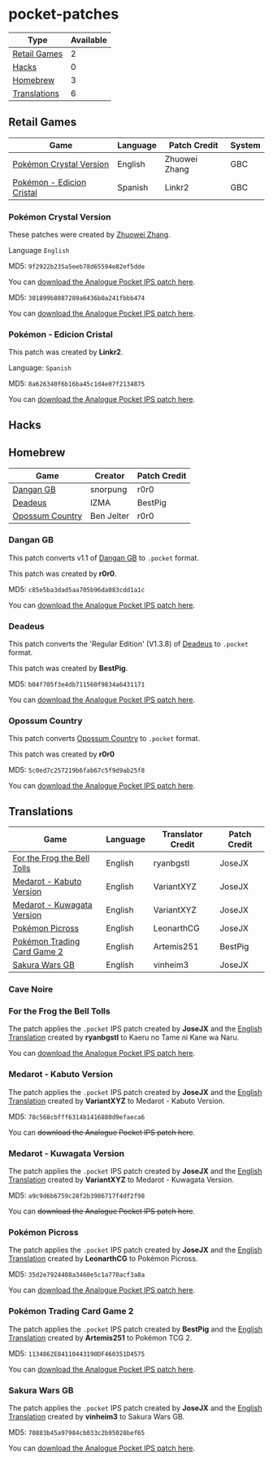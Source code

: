 # pocket-patches

Type | Available 
--- | --- 
[Retail Games](#retail-games) | 2
[Hacks](#hacks) | 0
[Homebrew](#homebrew) | 3
[Translations](#Translations) | 6

## Retail Games

Game | Language | Patch Credit | System 
--- | --- | --- | --- 
[Pokémon Crystal Version](#pokémon-crystal-version) | English | Zhuowei Zhang | GBC
[Pokémon - Edicion Cristal](#pokémon---edicion-cristal) | Spanish | Linkr2 | GBC

### Pokémon Crystal Version

These patches were created by [Zhuowei Zhang](https://twitter.com/Zhuowei).

Language `English`

MD5: `9f2922b235a5eeb78d65594e82ef5dde`

You can [download the Analogue Pocket IPS patch here](https://github.com/jduckett95/misc-pocket-patches/raw/main/pokecrystal.ips).

MD5: `301899b8087289a6436b0a241fbbb474`

You can [download the Analogue Pocket IPS patch here](https://github.com/jduckett95/misc-pocket-patches/raw/main/pokecrystal11.ips).

### Pokémon - Edicion Cristal

This patch was created by **Linkr2**.

Language: `Spanish`

MD5: `8a626340f6b16ba45c1d4e07f2134875`

You can [download the Analogue Pocket IPS patch here](https://github.com/jduckett95/misc-pocket-patches/raw/main/Pokemon_-_Edicion_Cristal_Spain_Pocket_Patch.ips).

## Hacks

## Homebrew

Game | Creator | Patch Credit 
--- | --- | ---
[Dangan GB](#dangan-gb) | snorpung | r0r0
[Deadeus](#deadeus) | IZMA | BestPig
[Opossum Country](#opossum-country) | Ben Jelter | r0r0

### Dangan GB

This patch converts v1.1 of [Dangan GB](https://snorpung.itch.io/dangan-gb) to `.pocket` format.

This patch was created by **r0r0**.

MD5: `c85e5ba3dad5aa705b96da083cdd1a1c`

You can [download the Analogue Pocket IPS patch here](https://github.com/jduckett95/misc-pocket-patches/raw/main/danganV11.ips).

### Deadeus

This patch converts the 'Regular Edition' (V1.3.8) of [Deadeus](https://izma.itch.io/deadeus?download) to `.pocket` format.

This patch was created by **BestPig**.

MD5: `b04f705f3e4db711560f9834a6431171`

You can [download the Analogue Pocket IPS patch here](https://github.com/jduckett95/misc-pocket-patches/raw/main/Deadeus-7da95971.ips).

### Opossum Country

This patch converts [Opossum Country](https://benjelter.itch.io/opossum-country) to `.pocket` format.

This patch was created by **r0r0**

MD5: `5c0ed7c257219b6fab67c5f9d9ab25f8`

You can [download the Analogue Pocket IPS patch here](https://github.com/jduckett95/misc-pocket-patches/raw/main/opossum_country_v1.ips).

## Translations

Game | Language | Translator Credit | Patch Credit 
--- | --- | --- | --- 
[For the Frog the Bell Tolls](#for-the-frog-the-bell-tolls) | English | ryanbgstl | JoseJX
[Medarot - Kabuto Version](#medarot---kabuto-version) | English | VariantXYZ | JoseJX
[Medarot - Kuwagata Version](#medarot---kuwagata-version) | English | VariantXYZ | JoseJX
[Pokémon Picross](#pokémon-picross) | English | LeonarthCG | JoseJX
[Pokémon Trading Card Game 2](#pokémon-trading-card-game-2) | English | Artemis251 | BestPig
[Sakura Wars GB](#sakura-wars-gb) | English | vinheim3 | JoseJX

### Cave Noire

### For the Frog the Bell Tolls

The patch applies the `.pocket` IPS patch created by **JoseJX** and the [English Translation](https://www.romhacking.net/translations/1623/) created by **ryanbgstl** to Kaeru no Tame ni Kane wa Naru.

You can [download the Analogue Pocket IPS patch here](https://github.com/jimmyduckegg/pocket-patches/raw/main/Frog%20English%20Pocket%20Patch.ips).

### Medarot - Kabuto Version

The patch applies the `.pocket` IPS patch created by **JoseJX** and the [English Translation](https://github.com/Medabots/medarot1/releases/tag/0.6.7+EN.txt.19) created by **VariantXYZ** to Medarot - Kabuto Version.

MD5: `78c568cbfff6314b1416880d9efaeca6`

You can ~~download the Analogue Pocket IPS patch here~~.

### Medarot - Kuwagata Version

The patch applies the `.pocket` IPS patch created by **JoseJX** and the [English Translation](https://github.com/Medabots/medarot1/releases/tag/0.6.7+EN.txt.19) created by **VariantXYZ** to Medarot - Kuwagata Version.

MD5: `a9c9d6b6759c28f2b3986717f4df2f98`

You can ~~download the Analogue Pocket IPS patch here~~.

### Pokémon Picross

The patch applies the `.pocket` IPS patch created by **JoseJX** and the [English Translation](https://www.romhacking.net/translations/5702/) created by **LeonarthCG** to Pokémon Picross.

MD5: `35d2e7924408a3460e5c1a770acf3a8a`

You can [download the Analogue Pocket IPS patch here](https://github.com/jimmyduckegg/pocket-patches/raw/main/Picross%20ENG%20v1-2%20Pocket.ips).

### Pokémon Trading Card Game 2

The patch applies the `.pocket` IPS patch created by **BestPig** and the [English Translation](https://www.romhacking.net/translations/1736/) created by **Artemis251** to Pokémon TCG 2.

MD5: `1134862E84110443190DF460351D4575`

You can [download the Analogue Pocket IPS patch here](https://github.com/jimmyduckegg/pocket-patches/raw/main/TCG2%20English%20%2B%20Pocket.ips).

### Sakura Wars GB

The patch applies the `.pocket` IPS patch created by **JoseJX** and the [English Translation](https://github.com/vinheim3/sakuraWars1-disasm) created by **vinheim3** to Sakura Wars GB.

MD5: `70883b45a97984cb033c2b95028bef65`

You can [download the Analogue Pocket IPS patch here](https://github.com/jimmyduckegg/pocket-patches/raw/main/Sakura%20Wars%20ENG%20Pocket.ips).
